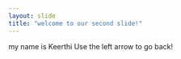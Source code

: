 ```yaml
---
layout: slide
title: "welcome to our second slide!"
---
```

my name is Keerthi
Use the left arrow to go back!
